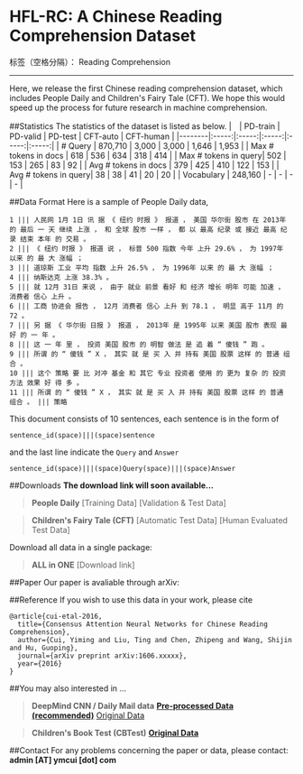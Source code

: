 # HFL-RC: A Chinese Reading Comprehension Dataset

标签（空格分隔）： Reading Comprehension

---
Here, we release the first Chinese reading comprehension dataset, which includes People Daily and Children's Fairy Tale (CFT). We hope this would speed up the process for future research in machine comprehension.

##Statistics
The statistics of the dataset is listed as below.
|　| PD-train | PD-valid | PD-test | CFT-auto | CFT-human |
|--------|:-----:|:-----:|:-----:|:-----:|:-----:|
| # Query | 870,710 | 3,000 | 3,000 | 1,646 | 1,953 |
| Max # tokens in docs | 618 | 536 | 634 | 318 | 414 |
| Max # tokens in query| 502 | 153 | 265 | 83 | 92 |
| Avg # tokens in docs | 379 | 425 | 410 | 122 | 153 |
| Avg # tokens in query| 38 | 38 | 41 | 20 | 20 |
| Vocabulary | 248,160 | - | - | - | - |


##Data Format
Here is a sample of People Daily data,
```
1 ||| 人民网 1月 1日 讯 据 《 纽约 时报 》 报道 ， 美国 华尔街 股市 在 2013年 的 最后 一 天 继续 上涨 ， 和 全球 股市 一样 ， 都 以 最高 纪录 或 接近 最高 纪录 结束 本年 的 交易 。
2 ||| 《 纽约 时报 》 报道 说 ， 标普 500 指数 今年 上升 29.6% ， 为 1997年 以来 的 最 大 涨幅 ；
3 ||| 道琼斯 工业 平均 指数 上升 26.5% ， 为 1996年 以来 的 最 大 涨幅 ；
4 ||| 纳斯达克 上涨 38.3% 。
5 ||| 就 12月 31日 来说 ， 由于 就业 前景 看好 和 经济 增长 明年 可能 加速 ， 消费者 信心 上升 。
6 ||| 工商 协进会 报告 ， 12月 消费者 信心 上升 到 78.1 ， 明显 高于 11月 的 72 。
7 ||| 另 据 《 华尔街 日报 》 报道 ， 2013年 是 1995年 以来 美国 股市 表现 最 好 的 一 年 。
8 ||| 这 一 年 里 ， 投资 美国 股市 的 明智 做法 是 追 着 “ 傻钱 ” 跑 。
9 ||| 所谓 的 “ 傻钱 ” X ， 其实 就 是 买 入 并 持有 美国 股票 这样 的 普通 组合 。
10 ||| 这个 策略 要 比 对冲 基金 和 其它 专业 投资者 使用 的 更为 复杂 的 投资 方法 效果 好 得 多 。
11 ||| 所谓 的 “ 傻钱 ” X ， 其实 就 是 买 入 并 持有 美国 股票 这样 的 普通 组合 。 ||| 策略
```
This document consists of 10 sentences, each sentence is in the form of 
```
sentence_id(space)|||(space)sentence
```
and the last line indicate the `Query` and `Answer`
```
sentence_id(space)|||(space)Query(space)|||(space)Answer
```


##Downloads
**The download link will soon available...** 
> **People Daily**
[Training Data]
[Validation & Test Data]

> **Children's Fairy Tale (CFT)**
[Automatic Test Data]
[Human Evaluated Test Data]

Download all data in a single package:
> **ALL in ONE**
[Download link]


##Paper
Our paper is avaliable through arXiv: 


##Reference
If you wish to use this data in your work, please cite
```
@article{cui-etal-2016,
  title={Consensus Attention Neural Networks for Chinese Reading Comprehension},
  author={Cui, Yiming and Liu, Ting and Chen, Zhipeng and Wang, Shijin and Hu, Guoping},
  journal={arXiv preprint arXiv:1606.xxxxx},
  year={2016}
}
```

##You may also interested in ...

> **DeepMind CNN / Daily Mail data**
[**Pre-processed Data (recommended)**](http://cs.nyu.edu/~kcho/DMQA/)
[Original Data](https://github.com/deepmind/rc-data)

> **Children's Book Test (CBTest)**
[**Original Data**](http://www.thespermwhale.com/jaseweston/babi/CBTest.tgz)


##Contact
For any problems concerning the paper or data, please contact: **admin [AT] ymcui [dot] com**